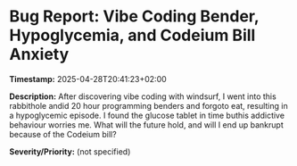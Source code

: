 # Bug Report: Vibe Coding Bender, Hypoglycemia, and Codeium Bill Anxiety

**Timestamp:** 2025-04-28T20:41:23+02:00

**Description:**
After discovering vibe coding with windsurf, I went into this rabbithole andid 20 hour programming benders and forgoto eat, resulting in a hypoglycemic episode. I found the glucose tablet in time buthis addictive behaviour worries me. What will the future hold, and will I end up bankrupt because of the Codeium bill?

**Severity/Priority:** (not specified)



